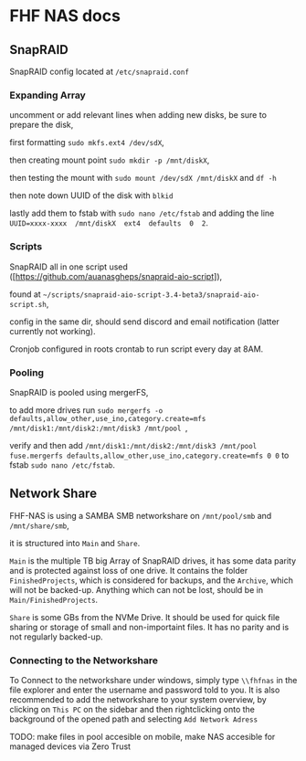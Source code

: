 # FHF NAS docs

## SnapRAID
SnapRAID config located at `/etc/snapraid.conf`

### Expanding Array
uncomment or add relevant lines when adding new disks, be sure to prepare the disk,

first formatting `sudo mkfs.ext4 /dev/sdX`,

then creating mount point `sudo mkdir -p /mnt/diskX`,

then testing the mount with `sudo mount /dev/sdX /mnt/diskX` and `df -h`

then note down UUID of the disk with `blkid`

lastly add them to fstab with `sudo nano /etc/fstab` and adding the line `UUID=xxxx-xxxx  /mnt/diskX  ext4  defaults  0  2`.

### Scripts
SnapRAID all in one script used ([https://github.com/auanasgheps/snapraid-aio-script]), 

found at `~/scripts/snapraid-aio-script-3.4-beta3/snapraid-aio-script.sh`, 

config in the same dir,
should send discord and email notification (latter currently not working).

Cronjob configured in roots crontab to run script every day at 8AM.

### Pooling
SnapRAID is pooled using mergerFS,

to add more drives run `sudo mergerfs -o defaults,allow_other,use_ino,category.create=mfs /mnt/disk1:/mnt/disk2:/mnt/disk3 /mnt/pool
`,

verify and then add `/mnt/disk1:/mnt/disk2:/mnt/disk3 /mnt/pool fuse.mergerfs defaults,allow_other,use_ino,category.create=mfs 0 0` to fstab `sudo nano /etc/fstab`.

## Network Share
FHF-NAS is using a SAMBA SMB networkshare on `/mnt/pool/smb` and `/mnt/share/smb`,

it is structured into `Main` and `Share`. 

`Main` is the multiple TB big Array of SnapRAID drives, 
it has some data parity and is protected against loss of one drive.
It contains the folder `FinishedProjects`, which is considered for backups, and the `Archive`, which will not be backed-up.
Anything which can not be lost, should be in `Main/FinishedProjects`.

`Share` is some GBs from the NVMe Drive. It should be used for quick file sharing or storage of small and non-importaint files.
It has no parity and is not regularly backed-up.

### Connecting to the Networkshare
To Connect to the networkshare under windows, simply type `\\fhfnas` in the file explorer and enter the username and password told to you.
It is also recommended to add the networkshare to your system overview, by clicking on `This PC` on the sidebar and then rightclicking onto the background of the opened path and selecting `Add Network Adress`

TODO: make files in pool accesible on mobile, make NAS accesible for managed devices via Zero Trust
